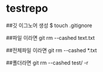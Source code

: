 # testrepo


##깃 이그노어 생성
$ touch .gitignore

##파일 이라면 
git rm --cashed text.txt

##전체파일 이라면
git rm --cashed *.txt

##폴더라면
git rm --cashed test/ -r
